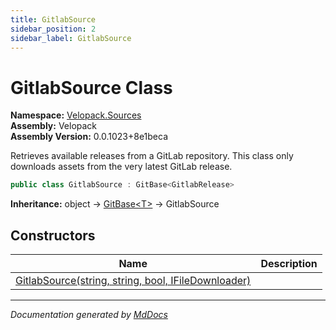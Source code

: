 ```yaml
---
title: GitlabSource
sidebar_position: 2
sidebar_label: GitlabSource
---
```

<!--  
  <auto-generated>   
    The contents of this file were generated by a tool.  
    Changes to this file may be list if the file is regenerated  
  </auto-generated>   
-->

# GitlabSource Class

**Namespace:** [Velopack.Sources](../index.md)  
**Assembly:** Velopack  
**Assembly Version:** 0.0.1023+8e1beca

Retrieves available releases from a GitLab repository. This class only downloads assets from the very latest GitLab release.

```csharp
public class GitlabSource : GitBase<GitlabRelease>
```

**Inheritance:** object → [GitBase\<T\>](../GitBase-1/index.md) → GitlabSource

## Constructors

| Name                                                                         | Description |
| ---------------------------------------------------------------------------- | ----------- |
| [GitlabSource(string, string, bool, IFileDownloader)](constructors/index.md) |             |

___

*Documentation generated by [MdDocs](https://github.com/ap0llo/mddocs)*
